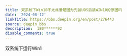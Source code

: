 ```yaml
---
title: 双系统下Win10不太丝滑是因为先装UOS后装WIN10的原因吗
date: '2024-08-12'
linkTitle: https://bbs.deepin.org/en/post/276443
source: deepin_bbs
description:  180******92 
disable_comments: true
---
```

双系统下运行Win1
